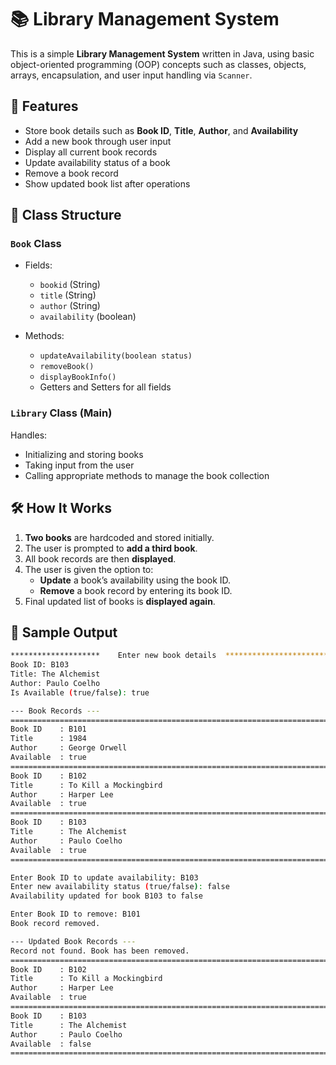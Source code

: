 # 📚 Library Management System

This is a simple **Library Management System** written in Java, using basic object-oriented programming (OOP) concepts such as classes, objects, arrays, encapsulation, and user input handling via `Scanner`.

## 🚀 Features

- Store book details such as **Book ID**, **Title**, **Author**, and **Availability**
- Add a new book through user input
- Display all current book records
- Update availability status of a book
- Remove a book record
- Show updated book list after operations

## 🧱 Class Structure

### `Book` Class

- Fields:
  - `bookid` (String)
  - `title` (String)
  - `author` (String)
  - `availability` (boolean)

- Methods:
  - `updateAvailability(boolean status)`
  - `removeBook()`
  - `displayBookInfo()`
  - Getters and Setters for all fields

### `Library` Class (Main)

Handles:
- Initializing and storing books
- Taking input from the user
- Calling appropriate methods to manage the book collection

## 🛠️ How It Works

1. **Two books** are hardcoded and stored initially.
2. The user is prompted to **add a third book**.
3. All book records are then **displayed**.
4. The user is given the option to:
   - **Update** a book’s availability using the book ID.
   - **Remove** a book record by entering its book ID.
5. Final updated list of books is **displayed again**.

## 🧪 Sample Output

```bash
********************    Enter new book details  ***********************
Book ID: B103
Title: The Alchemist
Author: Paulo Coelho
Is Available (true/false): true

--- Book Records ---
===================================================================================
Book ID    : B101
Title      : 1984
Author     : George Orwell
Available  : true
===================================================================================
Book ID    : B102
Title      : To Kill a Mockingbird
Author     : Harper Lee
Available  : true
===================================================================================
Book ID    : B103
Title      : The Alchemist
Author     : Paulo Coelho
Available  : true
===================================================================================

Enter Book ID to update availability: B103
Enter new availability status (true/false): false
Availability updated for book B103 to false

Enter Book ID to remove: B101
Book record removed.

--- Updated Book Records ---
Record not found. Book has been removed.
===================================================================================
Book ID    : B102
Title      : To Kill a Mockingbird
Author     : Harper Lee
Available  : true
===================================================================================
Book ID    : B103
Title      : The Alchemist
Author     : Paulo Coelho
Available  : false
===================================================================================
